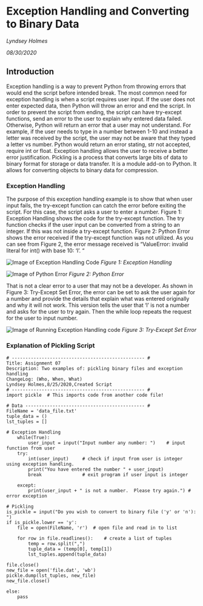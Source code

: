 # Exception Handling and Converting to Binary Data
*Lyndsey Holmes*

*08/30/2020*

## Introduction
Exception handling is a way to prevent Python from throwing errors that would end the script before intended break.  The most common need for exception handling is when a script requires user input.  If the user does not enter expected data, then Python will throw an error and end the script.  In order to prevent the script from ending, the script can have try-except functions, send an error to the user to explain why entered data failed.  Otherwise, Python will return an error that a user may not understand.  For example, if the user needs to type in a number between 1-10 and instead a letter was received by the script, the user may not be aware that they typed a letter vs number.  Python would return an error stating, str not accepted, require int or float.  Exception handling allows the user to receive a better error justification.
Pickling is a process that converts large bits of data to binary format for storage or data transfer.  It is a module add-on to Python.  It allows for converting objects to binary data for compression.

### Exception Handling
The purpose of this exception handling example is to show that when user input fails, the try-except function can catch the error before exiting the script.  For this case, the script asks a user to enter a number.  Figure 1: Exception Handling shows the code for the try-except function.  The try function checks if the user input can be converted from a string to an integer.  If this was not inside a try-except function.  Figure 2: Python Error shows the error received if the try-except function was not utilized.  As you can see from Figure 2, the error message received is “ValueError: invalid literal for int() with base 10: ‘l’. “

![Image of Exception Handling Code](https://github.com/Lyndsey-lu/images/ExceptionHandling.png)
*Figure 1: Exception Handling*

![Image of Python Error](https://github.com/Lyndsey-lu/images/PythonError.png)
*Figure 2: Python Error*

That is not a clear error to a user that may not be a developer.  As shown in Figure 3: Try-Except Set Error, the error can be set to ask the user again for a number and provide the details that explain what was entered originally and why it will not work.   This version tells the user that ‘l’ is not a number and asks for the user to try again.  Then the while loop repeats the request for the user to input number. 

![Image of Running Exception Handling code](https://github.com/Lyndsey-lu/images/exceptionError.png)
*Figure 3: Try-Except Set Error*

### Explanation of Pickling Script


    # ------------------------------------------------- #
    Title: Assignment 07
    Description: Two examples of: pickling binary files and exception handling
    ChangeLog: (Who, When, What)
    Lyndsey Holmes,8/25/2020,Created Script
    # ------------------------------------------------- #
    import pickle  # This imports code from another code file!
    
    # Data -------------------------------------------- #
    FileName = 'data_file.txt'
    tuple_data = ()
    lst_tuples = []
    
    # Exception Handling
        while(True):
            user_input = input("Input number any number: ")    # input function from user 
        try:
            int(user_input)     # check if input from user is integer using exception handling.  
            print("You have entered the number " + user_input)
            break               # exit program if user input is integer 
       
        except:
            print(user_input + " is not a number.  Please try again.") # error exception
            
    # Pickling
    is_pickle = input("Do you wish to convert to binary file ('y' or 'n'): ")
    if is_pickle.lower == 'y':
        file = open(FileName, 'r')  # open file and read in to list
        
        for row in file.readlines():    # create a list of tuples
            temp = row.split(",")
            tuple_data = (temp[0], temp[1])
            lst_tuples.append(tuple_data)

    file.close()
    new_file = open('file.dat', 'wb')
    pickle.dump(lst_tuples, new_file)
    new_file.close()  
    
    else:
        pass 
